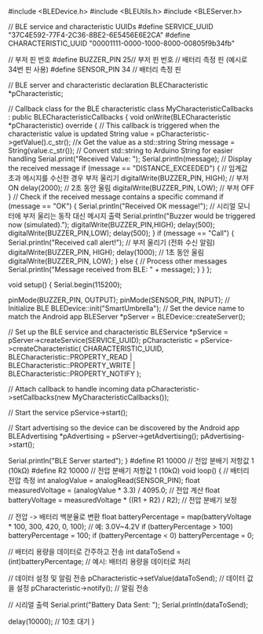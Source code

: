 
#include <BLEDevice.h>
#include <BLEUtils.h>
#include <BLEServer.h>

// BLE service and characteristic UUIDs
#define SERVICE_UUID        "37C4E592-77F4-2C36-8BE2-6E5456E6E2CA"
#define CHARACTERISTIC_UUID "00001111-0000-1000-8000-00805f9b34fb"

// 부저 핀 번호
#define BUZZER_PIN 25// 부저 핀 번호
// 배터리 측정 핀 (예시로 34번 핀 사용)
#define SENSOR_PIN 34  // 배터리 측정 핀


// BLE server and characteristic declaration
BLECharacteristic *pCharacteristic;

// Callback class for the BLE characteristic
class MyCharacteristicCallbacks : public BLECharacteristicCallbacks {
  void onWrite(BLECharacteristic *pCharacteristic) override {
    // This callback is triggered when the characteristic value is updated
    String value = pCharacteristic->getValue().c_str(); //x Get the value as a std::string
    String message = String(value.c_str()); // Convert std::string to Arduino String for easier handling
    Serial.print("Received Value: ");
    Serial.println(message);  // Display the received message
    if (message == "DISTANCE_EXCEEDED") {
      // 임계값 초과 메시지를 수신한 경우 부저 울리기
      digitalWrite(BUZZER_PIN, HIGH);  // 부저 ON
      delay(2000);  // 2초 동안 울림
      digitalWrite(BUZZER_PIN, LOW);   // 부저 OFF
    }
    // Check if the received message contains a specific command
    if (message == "OK") {
      Serial.println("Received OK message!");
      // 시리얼 모니터에 부저 울리는 동작 대신 메시지 출력
      Serial.println("Buzzer would be triggered now (simulated).");
      digitalWrite(BUZZER_PIN,HIGH);
      delay(500);
      digitalWrite(BUZZER_PIN,LOW);
      delay(500);
    }
     if (message == "Call") {
      Serial.println("Received call alert!");
      // 부저 울리기 (전화 수신 알림)
      digitalWrite(BUZZER_PIN, HIGH);
      delay(1000);  // 1초 동안 울림
      digitalWrite(BUZZER_PIN, LOW);
    } else {
      // Process other messages
      Serial.println("Message received from BLE: " + message);
    }
  }
};

void setup() {
  Serial.begin(115200);

  pinMode(BUZZER_PIN, OUTPUT);
  pinMode(SENSOR_PIN, INPUT);
  // Initialize BLE
  BLEDevice::init("SmartUmbrella"); // Set the device name to match the Android app
  BLEServer *pServer = BLEDevice::createServer();

  // Set up the BLE service and characteristic
  BLEService *pService = pServer->createService(SERVICE_UUID);
  pCharacteristic = pService->createCharacteristic(
                          CHARACTERISTIC_UUID,
                          BLECharacteristic::PROPERTY_READ |
                          BLECharacteristic::PROPERTY_WRITE |
                          BLECharacteristic::PROPERTY_NOTIFY
                        );

  // Attach callback to handle incoming data
  pCharacteristic->setCallbacks(new MyCharacteristicCallbacks());

  // Start the service
  pService->start();

  // Start advertising so the device can be discovered by the Android app
  BLEAdvertising *pAdvertising = pServer->getAdvertising();
  pAdvertising->start();

  Serial.println("BLE Server started");
}
#define R1 10000  // 전압 분배기 저항값 1 (10kΩ)
#define R2 10000  // 전압 분배기 저항값 1 (10kΩ)
void loop() {
  // 배터리 전압 측정
  int analogValue = analogRead(SENSOR_PIN);
  float measuredVoltage = (analogValue * 3.3) / 4095.0;  // 전압 계산
  float batteryVoltage = measuredVoltage * ((R1 + R2) / R2); // 전압 분배기 보정

  // 전압 -> 배터리 백분율로 변환
  float batteryPercentage = map(batteryVoltage * 100, 300, 420, 0, 100);  // 예: 3.0V~4.2V
  if (batteryPercentage > 100) batteryPercentage = 100;
  if (batteryPercentage < 0) batteryPercentage = 0;

  // 배터리 용량을 데이터로 간주하고 전송
  int dataToSend = (int)batteryPercentage;  // 예시: 배터리 용량을 데이터로 처리

  // 데이터 설정 및 알림 전송
  pCharacteristic->setValue(dataToSend);  // 데이터 값을 설정
  pCharacteristic->notify();  // 알림 전송

  // 시리얼 출력
  Serial.print("Battery Data Sent: ");
  Serial.println(dataToSend);

  delay(10000);  // 10초 대기
}

